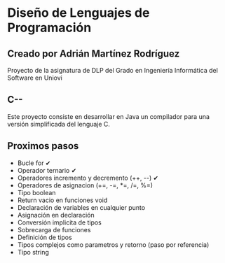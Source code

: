 # Diseño de Lenguajes de Programación
## Creado por Adrián Martínez Rodríguez
Proyecto de la asignatura de DLP del Grado en Ingeniería Informática del Software en Uniovi
## C--
Este proyecto consiste en desarrollar en Java un compilador para una versión simplificada del lenguaje C.
## Proximos pasos
- Bucle for ✔
- Operador ternario ✔
- Operadores incremento y decremento (++, --) ✔
- Operadores de asignacion (+=, -=, *=, /=, %=)
- Tipo boolean
- Return vacio en funciones void
- Declaración de variables en cualquier punto
- Asignación en declaración
- Conversión implicita de tipos
- Sobrecarga de funciones
- Definición de tipos
- Tipos complejos como parametros y retorno (paso por referencia)
- Tipo string